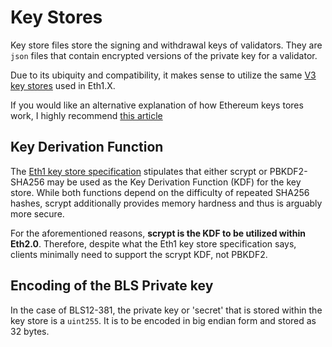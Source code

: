 # Key Stores

Key store files store the signing and withdrawal keys of validators. They are `json` files that contain encrypted versions of the private key for a validator.

Due to its ubiquity and compatibility, it makes sense to utilize the same [V3 key stores](https://github.com/ethereum/wiki/wiki/Web3-Secret-Storage-Definition) used in Eth1.X.

If you would like an alternative explanation of how Ethereum keys tores work, I highly recommend [this article](https://medium.com/@julien.maffre/what-is-an-ethereum-keystore-file-86c8c5917b97)

## Key Derivation Function

The [Eth1 key store specification](https://github.com/ethereum/wiki/wiki/Web3-Secret-Storage-Definition) stipulates that either scrypt or PBKDF2-SHA256 may be used as the Key Derivation Function (KDF) for the key store. While both functions depend on the difficulty of repeated SHA256 hashes, scrypt additionally provides memory hardness and thus is arguably more secure.

For the aforementioned reasons, **scrypt is the KDF to be utilized within Eth2.0**. Therefore, despite what the Eth1 key store specification says, clients minimally need to support the scrypt KDF, not PBKDF2.

## Encoding of the BLS Private key

In the case of BLS12-381, the private key or 'secret' that is stored within the key store is a `uint255`. It is to be encoded in big endian form and stored as 32 bytes.
